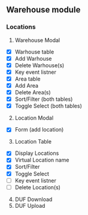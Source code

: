 ## Warehouse module
### Locations
1) Warehouse Modal
- [X] Warhouse table
- [X] Add Warhouse
- [X] Delete Warhouse(s)
- [X] Key event listner
- [X] Area table
- [X] Add Area
- [X] Delete Area(s)
- [X] Sort/Filter (both tables)
- [X] Toggle Select (both tables)
2) Location Modal
- [X] Form (add location)
3) Location Table
- [X] Display Locations
- [X] Virtual Location name
- [X] Sort/Filter
- [X] Toggle Select
- [ ] Key event listner
- [ ] Delete Location(s)
4) DUF Download
5) DUF Upload